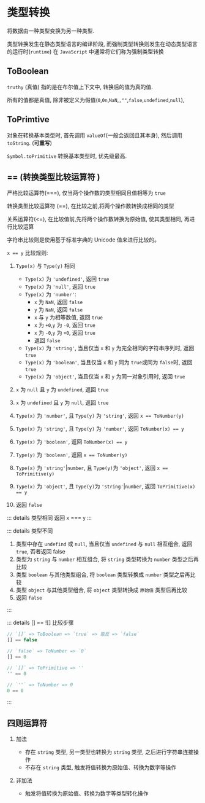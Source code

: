 # 类型转换

将数据由一种类型变换为另一种类型.

类型转换发生在静态类型语言的编译阶段, 而强制类型转换则发生在动态类型语言的运行时(`runtime`)
在 `JavaScript` 中通常将它们称为强制类型转换

## ToBoolean

`truthy` (真值) 指的是在布尔值上下文中, 转换后的值为真的值.

所有的值都是真值, 除非被定义为假值(`0`,`0n`,`NaN`,`,""`,`false`,`undefined`,`null`),

## ToPrimtive

对象在转换基本类型时, 首先调用 `valueOf`(一般会返回且其本身), 然后调用 `toString`. (**可重写**)

`Symbol.toPrimitive` 转换基本类型时, 优先级最高.

## == (转换类型比较运算符 )

严格比较运算符(===), 仅当两个操作数的类型相同且值相等为 `true`

转换类型比较运算符 (==), 在比较之前,将两个操作数转换成相同的类型

关系运算符(<=), 在比较值前,先将两个操作数转换为原始值, 使其类型相同, 再进行比较运算

字符串比较则是使用基于标准字典的 Unicode 值来进行比较的。

`x == y` 比较规则:

1. `Type(x)` 与 `Type(y)` 相同

   - `Type(x)` 为 `'undefined'`, 返回 `true`
   - `Type(x)` 为 `'null'`, 返回 `true`
   - `Type(x)` 为 `'number'`:
     - `x` 为 `NaN`, 返回 `false`
     - `y` 为 `NaN`, 返回 `false`
     - `x` 与 `y` 为相等数值, 返回 `true`
     - `x` 为 `+0`,`y` 为 `-0`, 返回 `true`
     - `x` 为 `-0`,`y` 为 `+0`, 返回 `true`
     - 返回 `false`
   - `Type(x)` 为 `'string'`, 当且仅当 `x` 和 `y` 为完全相同的字符串序列时, 返回 `true`
   - `Type(x)` 为 `'boolean'`, 当且仅当 `x` 和 `y` 同为 `true`或同为 `false`时, 返回 `true`
   - `Type(x)` 为 `'object'`, 当且仅当 `x` 和 `y` 为同一对象引用时, 返回 `true`

2. `x` 为 `null` 且 `y` 为 `undefined`, 返回 `true`

3. `x` 为 `undefined` 且 `y` 为 `null`, 返回 `true`

4. `Type(x)` 为 `'number'`, 且 `Type(y)` 为 `'string'`, 返回 `x == ToNumber(y)`

5. `Type(x)` 为 `'string'`, 且 `Type(y)` 为 `'number'`, 返回 `ToNumber(x) == y`

6. `Type(x)` 为 `'boolean'`, 返回 `ToNumber(x) == y`

7. `Type(y)` 为 `'boolean'`, 返回 `x == ToNumber(y)`

8. `Type(x)` 为 `'string'`|`number`, 且 `Type(y)`为 `'object'`, 返回 `x == ToPrimitive(y)`

9. `Type(x)` 为 `'object'`, 且 `Type(y)`为 `'string'`|`number`, 返回 `ToPrimitive(x) == y`

10. 返回 `false`

::: details 类型相同
返回 `x` === `y`
:::

::: details 类型不同

1. 类型中存在 `undefind` 或 `null`, 当且仅当 `undefined` 与 `null` 相互组合, 返回 `true`, 否者返回 false
2. 类型为 `string` 与 `number` 相互组合, 将 `string` 类型转换为 `number` 类型之后再比较
3. 类型 `boolean` 与其他类型组合, 将 `boolean` 类型转换成 `number` 类型之后再比较
4. 类型 `object` 与其他类型组合, 将 `object` 类型转换成 `原始值` 类型后再比较
5. 返回 `false`

:::

::: details [] == ![] 比较步骤

```js
// `[]` => ToBoolean => `true` => 取反 => `false`
[] == false

// `false` => ToNumber => `0`
[] == 0

// `[]` => ToPrimitive => ''
'' == 0

// `''` => ToNumber => 0
0 == 0
```

:::

## 四则运算符

1. 加法

   - 存在 `string` 类型, 另一类型也转换为 `string` 类型, 之后进行字符串连接操作
   - 不存在 `string` 类型, 触发将值转换为原始值、转换为数字等操作

2. 非加法
   - 触发将值转换为原始值、转换为数字等类型转化操作
